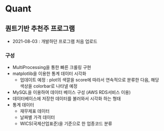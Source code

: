 # Quant

## 퀀트기반 추천주 프로그램
* 2021-08-03 : 개발하던 프로그램 처음 업로드

### 구성
* MultiProcessing을 통한 빠른 크롤링 구현
* matplotlib을 이용한 통계 데이터 시각화
  * 업데이트 예정 : plot의 색깔을 score에 따라서 연속적으로 분류한 다음, 해당 색상을 colorbar로 나타낼 예정
* MySQL을 이용하여 데이터 베이스 구성 (AWS RDS서비스 이용)
* 데이터베이스에 저장한 데이터를 불러와서 시각화 하는 형태
* 통계 데이터
  * 재무제표 데이터
  * 날짜별 가격 데이터
  * WICS(국제산업표준)을 기준으로 한 업종코드 분류
